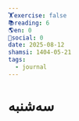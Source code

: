```yaml
---
🏋️exercise: false
📚reading: 6
🌎en: 0
📱social: 0
date: 2025-08-12
shamsi: 1404-05-21
tags:
  - journal
---
```

# سه‌شنبه

